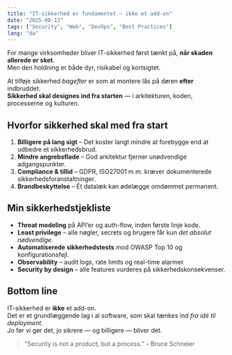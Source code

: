 ```yaml
---
title: "IT-sikkerhed er fundamentet – ikke et add-on"
date: "2025-08-13"
tags: ["Security", "Web", "DevOps", "Best Practices"]
lang: "da"
---
```


For mange virksomheder bliver IT-sikkerhed først tænkt på, **når skaden allerede er sket**.  
Men den holdning er både dyr, risikabel og kortsigtet.

At tilføje sikkerhed *bagefter* er som at montere lås på døren **efter** indbruddet.  
**Sikkerhed skal designes ind fra starten** — i arkitekturen, koden, processerne og kulturen.

## Hvorfor sikkerhed skal med fra start
1. **Billigere på lang sigt** – Det koster langt mindre at forebygge end at udbedre et sikkerhedsbrud.
2. **Mindre angrebsflade** – God arkitektur fjerner unødvendige adgangspunkter.
3. **Compliance & tillid** – GDPR, ISO27001 m.m. kræver dokumenterede sikkerhedsforanstaltninger.
4. **Brandbeskyttelse** – Ét datalæk kan ødelægge omdømmet permanent.

## Min sikkerhedstjekliste
- **Threat modeling** på API’er og auth-flow, inden første linje kode.
- **Least privilege** – alle nøgler, secrets og brugere får kun *det absolut nødvendige*.
- **Automatiserede sikkerhedstests** mod OWASP Top 10 og konfigurationsfejl.
- **Observability** – audit logs, rate limits og real-time alarmer.
- **Security by design** – alle features vurderes på sikkerhedskonsekvenser.

## Bottom line
IT-sikkerhed er **ikke** et add-on.  
Det er et grundlæggende lag i al software, som skal tænkes ind *fra idé til deployment*.  
Jo før vi gør det, jo sikrere — og billigere — bliver det.

> “Security is not a product, but a process.” – Bruce Schneier
